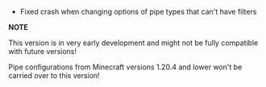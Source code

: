 - Fixed crash when changing options of pipe types that can't have filters

**NOTE**

This version is in very early development and might not be fully compatible with future versions!

Pipe configurations from Minecraft versions 1.20.4 and lower won't be carried over to this version!